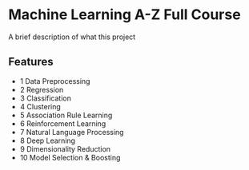 # Machine Learning A-Z Full Course

A brief description of what this project


## Features

* 1 Data Preprocessing
* 2  Regression
* 3  Classification
* 4  Clustering
* 5  Association Rule Learning
* 6  Reinforcement Learning
* 7  Natural Language Processing
* 8  Deep Learning
* 9  Dimensionality Reduction
* 10  Model Selection & Boosting